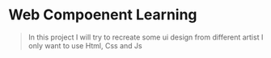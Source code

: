 # Web Compoenent Learning

> In this project I will try to recreate some ui design from different artist
> I only want to use Html, Css and Js
